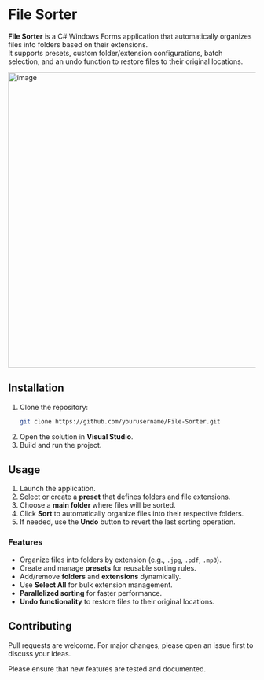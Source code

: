 # File Sorter

**File Sorter** is a C# Windows Forms application that automatically organizes files into folders based on their extensions.  
It supports presets, custom folder/extension configurations, batch selection, and an undo function to restore files to their original locations.  

<img width="550" height="600" alt="image" src="https://github.com/user-attachments/assets/3c6eab2f-0a37-4a5b-b5a2-aaed6c2fc90f" />

## Installation

1. Clone the repository:  
   ```bash
   git clone https://github.com/yourusername/File-Sorter.git
   ```
2. Open the solution in **Visual Studio**.  
3. Build and run the project.  

## Usage

1. Launch the application.  
2. Select or create a **preset** that defines folders and file extensions.  
3. Choose a **main folder** where files will be sorted.  
4. Click **Sort** to automatically organize files into their respective folders.  
5. If needed, use the **Undo** button to revert the last sorting operation.  

### Features
- Organize files into folders by extension (e.g., `.jpg`, `.pdf`, `.mp3`).  
- Create and manage **presets** for reusable sorting rules.  
- Add/remove **folders** and **extensions** dynamically.  
- Use **Select All** for bulk extension management.  
- **Parallelized sorting** for faster performance.  
- **Undo functionality** to restore files to their original locations.  

## Contributing

Pull requests are welcome. For major changes, please open an issue first to discuss your ideas.  

Please ensure that new features are tested and documented.  

